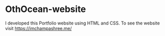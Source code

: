 # OthOcean-website
I developed this Portfolio website using HTML and CSS. To see the website visit https://imchampashree.me/
